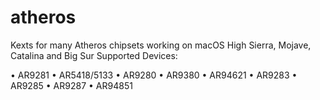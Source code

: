 # atheros
Kexts for many Atheros chipsets working on macOS High Sierra, Mojave, Catalina and Big Sur
Supported Devices:

• AR9281
• AR5418/5133
• AR9280 
• AR9380
• AR94621
• AR9283
• AR9285
• AR9287
• AR94851
